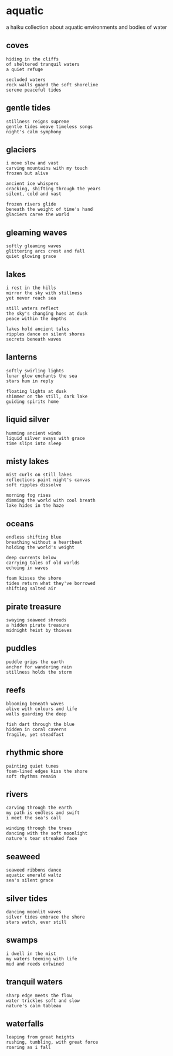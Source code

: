 # aquatic

a haiku collection about aquatic environments and bodies of water

## coves

```
hiding in the cliffs
of sheltered tranquil waters
a quiet refuge

secluded waters
rock walls guard the soft shoreline
serene peaceful tides
```

## gentle tides

```
stillness reigns supreme
gentle tides weave timeless songs
night's calm symphony
```

## glaciers

```
i move slow and vast
carving mountains with my touch
frozen but alive

ancient ice whispers
cracking, shifting through the years
silent, cold and vast

frozen rivers glide
beneath the weight of time's hand
glaciers carve the world
```

## gleaming waves

```
softly gleaming waves
glittering arcs crest and fall
quiet glowing grace
```

## lakes

```
i rest in the hills
mirror the sky with stillness
yet never reach sea

still waters reflect  
the sky's changing hues at dusk  
peace within the depths

lakes hold ancient tales  
ripples dance on silent shores  
secrets beneath waves
```

## lanterns

```
softly swirling lights
lunar glow enchants the sea
stars hum in reply

floating lights at dusk
shimmer on the still, dark lake
guiding spirits home
```

## liquid silver

```
humming ancient winds
liquid silver sways with grace
time slips into sleep
```

## misty lakes

```
mist curls on still lakes
reflections paint night's canvas
soft ripples dissolve

morning fog rises
dimming the world with cool breath
lake hides in the haze
```

## oceans

```
endless shifting blue
breathing without a heartbeat
holding the world's weight

deep currents below
carrying tales of old worlds
echoing in waves

foam kisses the shore
tides return what they've borrowed
shifting salted air
```

## pirate treasure

```
swaying seaweed shrouds
a hidden pirate treasure
midnight heist by thieves
```

## puddles

```
puddle grips the earth
anchor for wandering rain
stillness holds the storm
```

## reefs

```
blooming beneath waves
alive with colours and life
walls guarding the deep

fish dart through the blue
hidden in coral caverns
fragile, yet steadfast
```

## rhythmic shore

```
painting quiet tunes
foam-lined edges kiss the shore
soft rhythms remain
```

## rivers

```
carving through the earth
my path is endless and swift
i meet the sea's call

winding through the trees
dancing with the soft moonlight
nature's tear streaked face
```

## seaweed

```
seaweed ribbons dance
aquatic emerald waltz
sea's silent grace
```

## silver tides

```
dancing moonlit waves
silver tides embrace the shore
stars watch, ever still
```

## swamps

```
i dwell in the mist
my waters teeming with life
mud and reeds entwined
```

## tranquil waters

```
sharp edge meets the flow
water trickles soft and slow
nature's calm tableau
```

## waterfalls

```
leaping from great heights
rushing, tumbling, with great force
roaring as i fall
```
